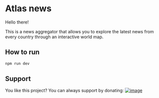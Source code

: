 # Atlas news

Hello there!

This is a news aggregator that allows you to explore the latest news from every country through an interactive world map.

## How to run

```bash
npm run dev
```

## Support

You like this project? You can always support by donating: <a href='https://buy.stripe.com/4gw14c91D8Qu09O5kk'>![image](https://img.shields.io/badge/Stripe-626CD9?style=for-the-badge&logo=Stripe&logoColor=white)</a>
